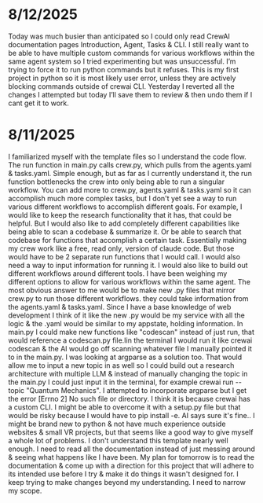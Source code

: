 

# 8/12/2025
Today was much busier than anticipated so I could only read CrewAI documentation pages Introduction, Agent, Tasks & CLI. I still really want to be able to have multiple custom commands for various workflows within the same agent system so I tried experimenting but was unsuccessful. I’m trying to force it to run python commands but it refuses. This is my first project in python so it is most likely user error, unless they are actively blocking commands outside of crewai CLI. Yesterday I reverted all the changes I attempted but today I’ll save them to review & then undo them if I cant get it to work. 

# 8/11/2025
I familiarized myself with the template files so I understand the code flow. The run function in main.py calls crew.py, which pulls from the agents.yaml & tasks.yaml. Simple enough, but as far as I currently understand it, the run function bottlenecks the crew into only being able to run a singular workflow. You can add more to crew.py, agents.yaml & tasks.yaml so it can accomplish much more complex tasks, but I don't yet see a way to run various different workflows to accomplish different goals.
For example, I would like to keep the research functionality that it has, that could be helpful. But I would also like to add completely different capabilities like being able to scan a codebase & summarize it. Or be able to search that codebase for functions that accomplish a certain task. Essentially making my crew work like a free, read only, version of claude code. But those would have to be 2 separate run functions that I would call. I would also need a way to input information for running it. I would also like to build out different workflows around different tools.
I have been weighing my different options to allow for various workflows within the same agent. The most obvious answer to me would be to make new .py files that mirror crew.py to run those different workflows. they could take information from the agents.yaml & tasks.yaml. Since I have a base knowledge of web development I think of it like the new .py would be my service with all the logic & the .yaml would be similar to my appstate, holding information. In main.py I could make new functions like "codescan" instead of just run, that would reference a codescan.py file.Iin the terminal I would run it like crewai codescan & the AI would go off scanning whatever file I manually pointed it to in the main.py.
I was looking at argparse as a solution too. That would allow me to input a new topic in as well so I could build out a research architecture with multiple LLM & instead of manually changing the topic in the main.py I could just input it in the terminal, for example crewai run --topic "Quantum Mechanics". I attempted to incorporate argparse but I get the error [Errno 2] No such file or directory. I think it is because crewai has a custom CLI. I might be able to overcome it with a setup.py file but that would be risky because I would have to pip install -e. AI says sure it's fine.. I might be brand new to python & not have much experience outside websites & small VR projects, but that seems like a good way to give myself a whole lot of problems. I don't understand this template nearly well enough. I need to read all the documentation instead of just messing around & seeing what happens like I have been.
My plan for tomorrow is to read the documentation & come up with a direction for this project that will adhere to its intended use before I try & make it do things it wasn't designed for. I keep trying to make changes beyond my understanding. I need to narrow my scope.